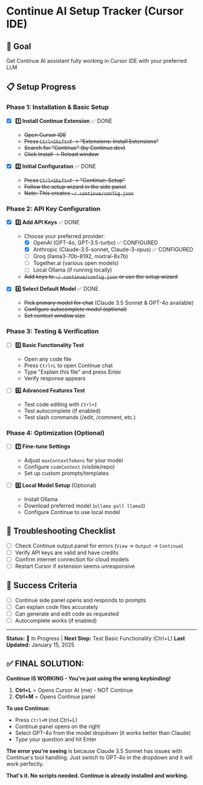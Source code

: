 # Continue AI Setup Tracker (Cursor IDE)

## 🎯 Goal
Get Continue AI assistant fully working in Cursor IDE with your preferred LLM

## 📋 Setup Progress

### Phase 1: Installation & Basic Setup
- [x] **1️⃣ Install Continue Extension** ✅ DONE
  - ~~Open Cursor IDE~~
  - ~~Press `Ctrl+Shift+P` → "Extensions: Install Extensions"~~
  - ~~Search for "Continue" (by Continue.dev)~~
  - ~~Click Install → Reload window~~

- [x] **2️⃣ Initial Configuration** ✅ DONE
  - ~~Press `Ctrl+Shift+P` → "Continue: Setup"~~
  - ~~Follow the setup wizard in the side panel~~
  - ~~Note: This creates `~/.continue/config.json`~~

### Phase 2: API Key Configuration
- [x] **3️⃣ Add API Keys** ✅ DONE
  - Choose your preferred provider:
    - [x] OpenAI (GPT-4o, GPT-3.5-turbo) ✅ CONFIGURED
    - [x] Anthropic (Claude-3.5-sonnet, Claude-3-opus) ✅ CONFIGURED
    - [ ] Groq (llama3-70b-8192, mixtral-8x7b)
    - [ ] Together.ai (various open models)
    - [ ] Local Ollama (if running locally)
  - ~~Add keys to `~/.continue/config.json` or use the setup wizard~~

- [x] **4️⃣ Select Default Model** ✅ DONE
  - ~~Pick primary model for chat~~ (Claude 3.5 Sonnet & GPT-4o available)
  - ~~Configure autocomplete model (optional)~~
  - ~~Set context window size~~

### Phase 3: Testing & Verification
- [ ] **5️⃣ Basic Functionality Test**
  - Open any code file
  - Press `Ctrl+L` to open Continue chat
  - Type "Explain this file" and press Enter
  - Verify response appears

- [ ] **6️⃣ Advanced Features Test**
  - Test code editing with `Ctrl+I`
  - Test autocomplete (if enabled)
  - Test slash commands (/edit, /comment, etc.)

### Phase 4: Optimization (Optional)
- [ ] **7️⃣ Fine-tune Settings**
  - Adjust `maxContextTokens` for your model
  - Configure `codeContext` (visible/repo)
  - Set up custom prompts/templates

- [ ] **8️⃣ Local Model Setup** (Optional)
  - Install Ollama
  - Download preferred model (`ollama pull llama3`)
  - Configure Continue to use local model

## 🚨 Troubleshooting Checklist
- [ ] Check Continue output panel for errors (`View` → `Output` → `Continue`)
- [ ] Verify API keys are valid and have credits
- [ ] Confirm internet connection for cloud models
- [ ] Restart Cursor if extension seems unresponsive

## 🎉 Success Criteria
- [ ] Continue side panel opens and responds to prompts
- [ ] Can explain code files accurately
- [ ] Can generate and edit code as requested
- [ ] Autocomplete works (if enabled)

---
**Status:** 🔄 In Progress | **Next Step:** Test Basic Functionality (Ctrl+L)
**Last Updated:** January 15, 2025

## ✅ FINAL SOLUTION:

**Continue IS WORKING - You're just using the wrong keybinding!**

1. **Ctrl+L** = Opens Cursor AI (me) - NOT Continue
2. **Ctrl+M** = Opens Continue panel

**To use Continue:**
- Press `Ctrl+M` (not Ctrl+L)
- Continue panel opens on the right
- Select GPT-4o from the model dropdown (it works better than Claude)
- Type your question and hit Enter

**The error you're seeing** is because Claude 3.5 Sonnet has issues with Continue's tool handling. Just switch to GPT-4o in the dropdown and it will work perfectly.

**That's it. No scripts needed. Continue is already installed and working.** 